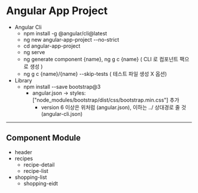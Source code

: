 # Angular App Project
- Angular Cli
  - npm install -g @angular/cli@latest
  - ng new angular-app-project --no-strict
  - cd angular-app-project
  - ng serve
  - ng generate component {name}, ng g c {name} ( CLI 로 컴포넌트 팩으로 생성 )
  - ng g c {name}/{name} --skip-tests ( 테스트 파일 생성 X 옵션)
- Library
  - npm install --save bootstrap@3
    - angular.json -> styles: ["node_modules/bootstrap/dist/css/bootstrap.min.css"] 추가
      - version 6 이상은 위처럼 (angular.json), 이하는 ../ 상대경로 줄 것 (angular-cli.json)
---
## Component Module 
- header
- recipes
  - recipe-detail
  - recipe-list
- shopping-list
  - shopping-eidt
